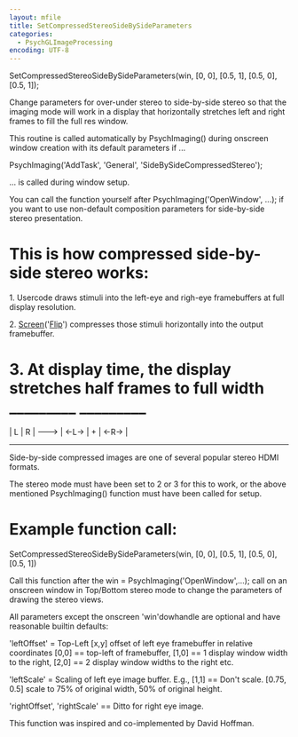```yaml
---
layout: mfile
title: SetCompressedStereoSideBySideParameters
categories:
  - PsychGLImageProcessing
encoding: UTF-8
---
```


SetCompressedStereoSideBySideParameters(win, [0, 0], [0.5, 1], [0.5, 0], [0.5, 1]);

Change parameters for over-under stereo to side-by-side stereo so that
the imaging mode will work in a display that horizontally stretches left
and right frames to fill the full res window.

This routine is called automatically by PsychImaging() during onscreen
window creation with its default parameters if ...

PsychImaging('AddTask', 'General', 'SideBySideCompressedStereo');

... is called during window setup.

You can call the function yourself after PsychImaging('OpenWindow', ...);
if you want to use non-default composition parameters for side-by-side
stereo presentation.

# This is how compressed side-by-side stereo works:

1\. Usercode draws stimuli into the left-eye and righ-eye framebuffers at
   full display resolution.

2\. [Screen](/docs/Screen)('[Flip](/docs/Flip)') compresses those stimuli horizontally into the output
   framebuffer.

# 3\. At display time, the display stretches half frames to full width        \_\_\_\_\_\_\_\_\_       \_\_\_\_\_\_\_\_\_
   | L | R |   ---\> | \<-L-\>  |  +   | \<-R-\>  |
   ---------        ----------      ----------

Side-by-side compressed images are one of several popular stereo HDMI
formats.

The stereo mode must have been set to 2 or 3 for this to work, or the
above mentioned PsychImaging() function must have been called for setup.

# Example function call:

SetCompressedStereoSideBySideParameters(win, [0, 0], [0.5, 1], [0.5, 0], [0.5, 1])

Call this function after the win = PsychImaging('OpenWindow',...); call
on an onscreen window in Top/Bottom stereo mode to change the parameters
of drawing the stereo views.

All parameters except the onscreen 'win'dowhandle are optional and have
reasonable builtin defaults:

'leftOffset' = Top-Left [x,y] offset of left eye framebuffer in relative
coordinates [0,0] == top-left of framebuffer, [1,0] == 1 display window
width to the right, [2,0] == 2 display window widths to the right etc.

'leftScale' = Scaling of left eye image buffer. E.g., [1,1] == Don't
scale. [0.75, 0.5] scale to 75% of original width, 50% of original
height.

'rightOffset', 'rightScale' == Ditto for right eye image.

This function was inspired and co-implemented by David Hoffman.
